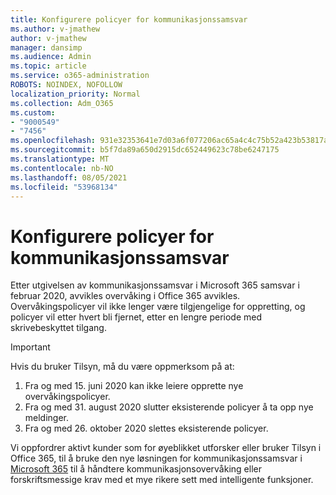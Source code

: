 ```yaml
---
title: Konfigurere policyer for kommunikasjonssamsvar
ms.author: v-jmathew
author: v-jmathew
manager: dansimp
ms.audience: Admin
ms.topic: article
ms.service: o365-administration
ROBOTS: NOINDEX, NOFOLLOW
localization_priority: Normal
ms.collection: Adm_O365
ms.custom:
- "9000549"
- "7456"
ms.openlocfilehash: 931e32353641e7d03a6f077206ac65a4c4c75b52a423b53817aa67db863bb20c
ms.sourcegitcommit: b5f7da89a650d2915dc652449623c78be6247175
ms.translationtype: MT
ms.contentlocale: nb-NO
ms.lasthandoff: 08/05/2021
ms.locfileid: "53968134"
---
```

# <a name="configure-communication-compliance-policies"></a>Konfigurere policyer for kommunikasjonssamsvar

Etter utgivelsen av kommunikasjonssamsvar i Microsoft 365 samsvar i februar 2020, avvikles overvåking i Office 365 avvikles. Overvåkingspolicyer vil ikke lenger være tilgjengelige for oppretting, og policyer vil etter hvert bli fjernet, etter en lengre periode med skrivebeskyttet tilgang.

> [!IMPORTANT]
> Hvis du bruker Tilsyn, må du være oppmerksom på at:
>
> 1. Fra og med 15. juni 2020 kan ikke leiere opprette nye overvåkingspolicyer.
> 2. Fra og med 31. august 2020 slutter eksisterende policyer å ta opp nye meldinger.
> 3. Fra og med 26. oktober 2020 slettes eksisterende policyer.

Vi oppfordrer aktivt kunder som for øyeblikket utforsker eller bruker Tilsyn i Office 365, til å bruke den nye løsningen for kommunikasjonssamsvar i [Microsoft 365](https://go.microsoft.com/fwlink/?linkid=2128593) til å håndtere kommunikasjonsovervåking eller forskriftsmessige krav med et mye rikere sett med intelligente funksjoner.
